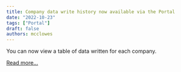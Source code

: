 ```yaml
---
title: Company data write history now available via the Portal
date: "2022-10-23"
tags: ["Portal"]
draft: false
authors: mcclowes
---
```


You can now view a table of data written for each company.

<!--truncate-->

[Read more...](/configure/portal/pull-and-push-history#push-history)